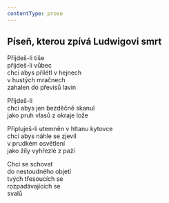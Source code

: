 ```yaml
---
contentType: prose
---
```


## Píseň, kterou zpívá Ludwigovi smrt

Přijdeš-li tiše  
přijdeš-li vůbec  
chci abys přilétl v hejnech  
v hustých mračnech  
zahalen do převisů lavin

Přijdeš-li  
chci abys jen bezděčně skanul  
jako pruh vlasů z okraje lože

Připluješ-li utemněn v hltanu kytovce  
chci abys náhle se zjevil  
v prudkém osvětlení  
jako žíly vyhřezlé z paží

Chci se schovat  
do nestoudného objetí  
tvých třesoucích se  
rozpadávajících se  
svalů
